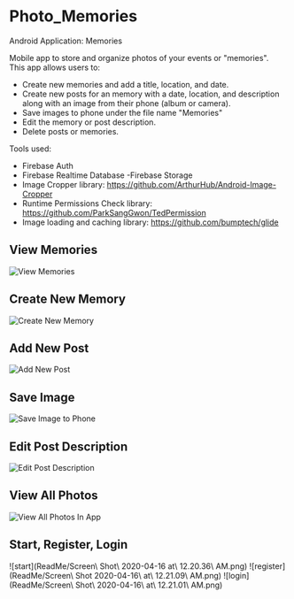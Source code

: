 # Photo_Memories
Android Application: Memories

Mobile app to store and organize photos of your events or "memories".  
This app allows users to:
 - Create new memories and add a title, location, and date. 
 - Create new posts for an memory with a date, location, and description along with an image from their phone (album or camera).
 - Save images to phone under the file name "Memories"
 - Edit the memory or post description.
 - Delete posts or memories.
 
 
 
 
 Tools used:
 - Firebase Auth
 - Firebase Realtime Database
 -Firebase Storage
 - Image Cropper library: https://github.com/ArthurHub/Android-Image-Cropper
 - Runtime Permissions Check library: https://github.com/ParkSangGwon/TedPermission
 - Image loading and caching library: https://github.com/bumptech/glide
 
 
 
 
 ## View Memories
 ![View Memories](ReadMe/viewMemory.gif)
 
 ## Create New Memory
 ![Create New Memory](ReadMe/createMemory.gif)
 
 ## Add New Post
 ![Add New Post](ReadMe/addPost.gif)
 
 ## Save Image
 ![Save Image to Phone](ReadMe/saveImage.gif)
 
 ## Edit Post Description
 ![Edit Post Description](ReadMe/editPost.gif)
 
  ## View All Photos
 ![View All Photos In App](ReadMe/viewAll.gif)
 
 
 ## Start, Register, Login
 ![start](ReadMe/Screen\ Shot\ 2020-04-16 at\ 12.20.36\ AM.png)
 ![register](ReadMe/Screen\ Shot 2020-04-16\ at\ 12.21.09\ AM.png)
 ![login](ReadMe/Screen\ Shot\ 2020-04-16\ at\ 12.21.01\ AM.png)
 
 
 
